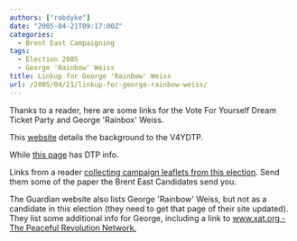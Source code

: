 ```yaml
---
authors: ["robdyke"]
date: "2005-04-21T09:17:00Z"
categories:
  - Brent East Campaigning
tags:
  - Election 2005
  - George 'Rainbow' Weiss
title: Linkup for George 'Rainbow' Weiss
url: /2005/04/21/linkup-for-george-rainbow-weiss/
---
```

Thanks to a reader, here are some links for the Vote For Yourself Dream Ticket Party and George 'Rainbox' Weiss.

This [website](http://www.hydatum.com/) details the background to the V4YDTP.

While [this page](http://www.hydatum.com/page16.html) has DTP info.

Links from a reader [collecting campaign leaflets from this election](http://leaflets2005.blogspot.com/). Send them some of the paper the Brent East Candidates send you.

The Guardian website also lists George 'Rainbow' Weiss, but not as a candidate in this election (they need to get that page of their site updated). They list some additional info for George, including a link to [www.xat.org - The Peaceful Revolution Network.](http://www.xat.org)